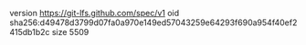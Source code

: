 version https://git-lfs.github.com/spec/v1
oid sha256:d49478d3799d07fa0a970e149ed57043259e64293f690a954f40ef2415db1b2c
size 5509
